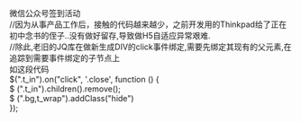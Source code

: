 微信公众号签到活动<br>
//因为从事产品工作后，接触的代码越来越少，之前开发用的Thinkpad给了正在初中念书的侄子..没有做好留存,导致做H5自适应异常艰难.<br>
//除此,老旧的JQ库在做新生成DIV的click事件绑定,需要先绑定其现有的父元素,在追踪到需要事件绑定的子节点上<br>
如这段代码<br>
$(".t_in").on("click", '.close', function () {<br>
	$ (".t_in").children().remove();<br>
	$ (".bg,t_wrap").addClass("hide")<br>
});<br>
